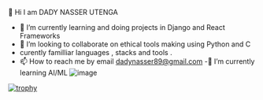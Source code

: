  👋 Hi I am DADY NASSER UTENGA

- 🌱 I’m currently learning and doing projects in Django and React Frameworks 
- 💞️ I’m looking to collaborate on ethical tools making using Python and C
- curently familliar languages , stacks and tools .
- 📫 How to reach me by email dadynasser89@gmail.com
-🌱 I’m currently learning AI/ML
![image](https://user-images.githubusercontent.com/107155249/224845479-6c126c41-23bb-400d-baa6-73903403283b.png)













[![trophy](https://github-profile-trophy.vercel.app/?username=ryo-ma)](https://github.com/ryo-ma/github-profile-trophy)          

